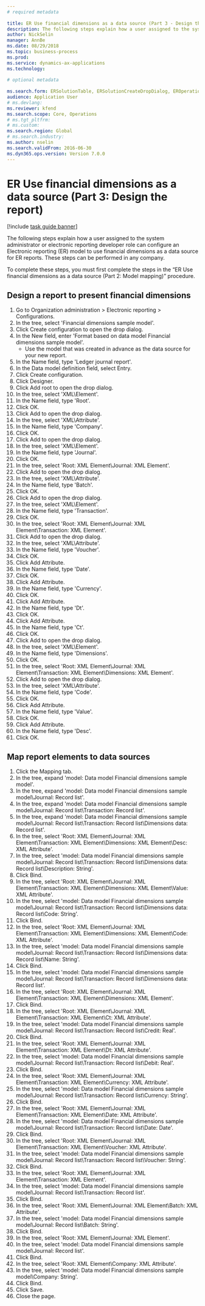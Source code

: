 ```yaml
--- 
# required metadata 
 
title: ER Use financial dimensions as a data source (Part 3 - Design the report)
description: The following steps explain how a user assigned to the system administrator or electronic reporting developer role can configure an Electronic reporting (ER) model to use financial dimensions as a data source for ER reports. 
author: NickSelin
manager: AnnBe 
ms.date: 08/29/2018
ms.topic: business-process 
ms.prod:  
ms.service: dynamics-ax-applications 
ms.technology:  
 
# optional metadata 
 
ms.search.form: ERSolutionTable, ERSolutionCreateDropDialog, EROperationDesigner, ERComponentTypeDropDialog   
audience: Application User 
# ms.devlang:  
ms.reviewer: kfend
ms.search.scope: Core, Operations 
# ms.tgt_pltfrm:  
# ms.custom:  
ms.search.region: Global
# ms.search.industry: 
ms.author: nselin
ms.search.validFrom: 2016-06-30 
ms.dyn365.ops.version: Version 7.0.0 
---
```

# ER Use financial dimensions as a data source (Part 3: Design the report)

[!include [task guide banner](../../includes/task-guide-banner.md)]

The following steps explain how a user assigned to the system administrator or electronic reporting developer role can configure an Electronic reporting (ER) model to use financial dimensions as a data source for ER reports. These steps can be performed in any company.

To complete these steps, you must first complete the steps in the “ER Use financial dimensions as a data source (Part 2: Model mapping)” procedure.


## Design a report to present financial dimensions
1. Go to Organization administration > Electronic reporting > Configurations.
2. In the tree, select 'Financial dimensions sample model'.
3. Click Create configuration to open the drop dialog.
4. In the New field, enter 'Format based on data model Financial dimensions sample model'.
    * Use the model that was created in advance as the data source for your new report.  
5. In the Name field, type 'Ledger journal report'.
6. In the Data model definition field, select Entry.
7. Click Create configuration.
8. Click Designer.
9. Click Add root to open the drop dialog.
10. In the tree, select 'XML\Element'.
11. In the Name field, type 'Root'.
12. Click OK.
13. Click Add to open the drop dialog.
14. In the tree, select 'XML\Attribute'.
15. In the Name field, type 'Company'.
16. Click OK.
17. Click Add to open the drop dialog.
18. In the tree, select 'XML\Element'.
19. In the Name field, type 'Journal'.
20. Click OK.
21. In the tree, select 'Root: XML Element\Journal: XML Element'.
22. Click Add to open the drop dialog.
23. In the tree, select 'XML\Attribute'.
24. In the Name field, type 'Batch'.
25. Click OK.
26. Click Add to open the drop dialog.
27. In the tree, select 'XML\Element'.
28. In the Name field, type 'Transaction'.
29. Click OK.
30. In the tree, select 'Root: XML Element\Journal: XML Element\Transaction: XML Element'.
31. Click Add to open the drop dialog.
32. In the tree, select 'XML\Attribute'.
33. In the Name field, type 'Voucher'.
34. Click OK.
35. Click Add Attribute.
36. In the Name field, type 'Date'.
37. Click OK.
38. Click Add Attribute.
39. In the Name field, type 'Currency'.
40. Click OK.
41. Click Add Attribute.
42. In the Name field, type 'Dt'.
43. Click OK.
44. Click Add Attribute.
45. In the Name field, type 'Ct'.
46. Click OK.
47. Click Add to open the drop dialog.
48. In the tree, select 'XML\Element'.
49. In the Name field, type 'Dimensions'.
50. Click OK.
51. In the tree, select 'Root: XML Element\Journal: XML Element\Transaction: XML Element\Dimensions: XML Element'.
52. Click Add to open the drop dialog.
53. In the tree, select 'XML\Attribute'.
54. In the Name field, type 'Code'.
55. Click OK.
56. Click Add Attribute.
57. In the Name field, type 'Value'.
58. Click OK.
59. Click Add Attribute.
60. In the Name field, type 'Desc'.
61. Click OK.

## Map report elements to data sources
1. Click the Mapping tab.
2. In the tree, expand 'model: Data model Financial dimensions sample model'.
3. In the tree, expand 'model: Data model Financial dimensions sample model\Journal: Record list'.
4. In the tree, expand 'model: Data model Financial dimensions sample model\Journal: Record list\Transaction: Record list'.
5. In the tree, expand 'model: Data model Financial dimensions sample model\Journal: Record list\Transaction: Record list\Dimensions data: Record list'.
6. In the tree, select 'Root: XML Element\Journal: XML Element\Transaction: XML Element\Dimensions: XML Element\Desc: XML Attribute'.
7. In the tree, select 'model: Data model Financial dimensions sample model\Journal: Record list\Transaction: Record list\Dimensions data: Record list\Description: String'.
8. Click Bind.
9. In the tree, select 'Root: XML Element\Journal: XML Element\Transaction: XML Element\Dimensions: XML Element\Value: XML Attribute'.
10. In the tree, select 'model: Data model Financial dimensions sample model\Journal: Record list\Transaction: Record list\Dimensions data: Record list\Code: String'.
11. Click Bind.
12. In the tree, select 'Root: XML Element\Journal: XML Element\Transaction: XML Element\Dimensions: XML Element\Code: XML Attribute'.
13. In the tree, select 'model: Data model Financial dimensions sample model\Journal: Record list\Transaction: Record list\Dimensions data: Record list\Name: String'.
14. Click Bind.
15. In the tree, select 'model: Data model Financial dimensions sample model\Journal: Record list\Transaction: Record list\Dimensions data: Record list'.
16. In the tree, select 'Root: XML Element\Journal: XML Element\Transaction: XML Element\Dimensions: XML Element'.
17. Click Bind.
18. In the tree, select 'Root: XML Element\Journal: XML Element\Transaction: XML Element\Ct: XML Attribute'.
19. In the tree, select 'model: Data model Financial dimensions sample model\Journal: Record list\Transaction: Record list\Credit: Real'.
20. Click Bind.
21. In the tree, select 'Root: XML Element\Journal: XML Element\Transaction: XML Element\Dt: XML Attribute'.
22. In the tree, select 'model: Data model Financial dimensions sample model\Journal: Record list\Transaction: Record list\Debit: Real'.
23. Click Bind.
24. In the tree, select 'Root: XML Element\Journal: XML Element\Transaction: XML Element\Currency: XML Attribute'.
25. In the tree, select 'model: Data model Financial dimensions sample model\Journal: Record list\Transaction: Record list\Currency: String'.
26. Click Bind.
27. In the tree, select 'Root: XML Element\Journal: XML Element\Transaction: XML Element\Date: XML Attribute'.
28. In the tree, select 'model: Data model Financial dimensions sample model\Journal: Record list\Transaction: Record list\Date: Date'.
29. Click Bind.
30. In the tree, select 'Root: XML Element\Journal: XML Element\Transaction: XML Element\Voucher: XML Attribute'.
31. In the tree, select 'model: Data model Financial dimensions sample model\Journal: Record list\Transaction: Record list\Voucher: String'.
32. Click Bind.
33. In the tree, select 'Root: XML Element\Journal: XML Element\Transaction: XML Element'.
34. In the tree, select 'model: Data model Financial dimensions sample model\Journal: Record list\Transaction: Record list'.
35. Click Bind.
36. In the tree, select 'Root: XML Element\Journal: XML Element\Batch: XML Attribute'.
37. In the tree, select 'model: Data model Financial dimensions sample model\Journal: Record list\Batch: String'.
38. Click Bind.
39. In the tree, select 'Root: XML Element\Journal: XML Element'.
40. In the tree, select 'model: Data model Financial dimensions sample model\Journal: Record list'.
41. Click Bind.
42. In the tree, select 'Root: XML Element\Company: XML Attribute'.
43. In the tree, select 'model: Data model Financial dimensions sample model\Company: String'.
44. Click Bind.
45. Click Save.
46. Close the page.

